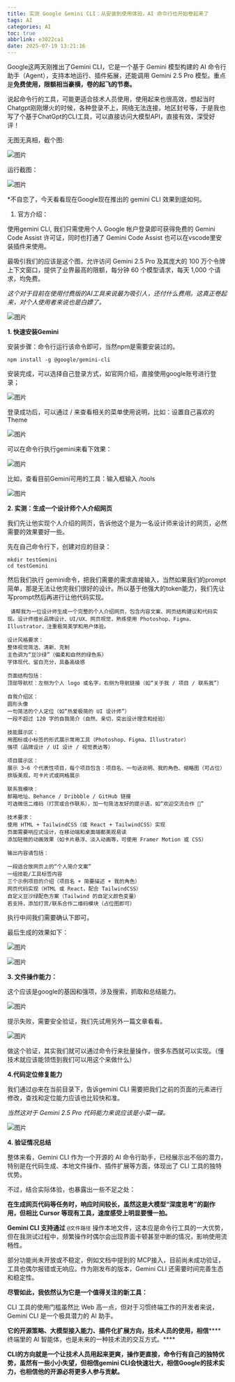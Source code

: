 ```yaml
---
title: 实测 Google Gemini CLI：从安装到使用体验，AI 命令行也开始卷起来了
tags: AI
categories: AI
toc: true
abbrlink: e3022ca1
date: 2025-07-19 13:21:16
---
```


Google这两天刚推出了Gemini CLI，它是一个基于 Gemini 模型构建的 AI 命令行助手（Agent），支持本地运行、插件拓展，还能调用 Gemini 2.5 Pro 模型。重点是**免费使用，限额相当豪横，卷的起飞的节奏。**

说起命令行的工具，可能更适合技术人员使用，使用起来也很高效，想起当时Chatgpt刚刚爆火的时候，各种登录不上，网络无法连接，地区封号等，于是我也写了个基于ChatGpt的CLI工具，可以直接访问大模型API，直接有效，深受好评！

无图无真相，截个图:

![图片](https://raw.githubusercontent.com/zhulg/allpic/master/640-20250719132741284)

运行截图：

![图片](https://raw.githubusercontent.com/zhulg/allpic/master/640-20250719132458282)

*不自恋了，今天看看现在Google现在推出的 gemini CLI 效果到底如何。



1. 官方介绍：

使用gemini CLI, 我们只需使用个人 Google 帐户登录即可获得免费的 Gemini Code Assist 许可证，同时也打通了 Gemini Code Assist 也可以在vscode里安装插件来使用。

最吸引我们的应该是这个图，允许访问 Gemini 2.5 Pro 及其庞大的 100 万个令牌上下文窗口，提供了业界最高的限额，每分钟 60 个模型请求，每天 1,000 个请求，均免费。

*这个对于目前在使用付费版的AI工具来说最为吸引人，还付什么费用。这真正卷起来，对个人使用者来说也是白嫖了。*

![图片](https://raw.githubusercontent.com/zhulg/allpic/master/640-20250719132459801)



**1. 快速安装Gemini**

安装步骤：命令行运行该命令即可，当然npm是需要安装过的。

```
npm install -g @google/gemini-cli
```

 

 

安装完成，可以选择自己登录方式，如官网介绍，直接使用google账号进行登录；

![图片](https://raw.githubusercontent.com/zhulg/allpic/master/640-20250719132642260)

登录成功后，可以通过 / 来查看相关的菜单使用说明，比如：设置自己喜欢的Theme

![图片](https://raw.githubusercontent.com/zhulg/allpic/master/640-20250719132500414)

可以在命令行执行gemini来看下效果：

![图片](https://mmbiz.qpic.cn/sz_mmbiz_png/gCwibMtn41zP41vNe6BpL9tw2kfdkSy7oNGEq9barKo9icsuibfSbibnn71O3E0wZICSssaiatQlY0nfudc3H1mYgPQ/640?wx_fmt=png&from=appmsg&tp=webp&wxfrom=5&wx_lazy=1)

比如，查看目前Gemini可用的工具：输入框输入 /tools



![图片](https://raw.githubusercontent.com/zhulg/allpic/master/640-20250719132500999)



**2. 实测：生成一个设计师个人介绍网页**

我们先让他实现个人介绍的网页，告诉他这个是为一名设计师来设计的网页，必然需要的效果要好一些。

先在自己命令行下，创建对应的目录：

```
mkdir testGemini
cd testGemini
```



然后我们执行 gemini命令，把我们需要的需求直接输入，当然如果我们的prompt简单，那是无法让他完我们很好的设计。所以基于他强大的token能力，我们先让写prompt然后再进行让他代码实现。

 

```
 请帮我为一位设计师生成一个完整的个人介绍网页，包含内容文案、网页结构建议和代码实现。设计师擅长品牌设计、UI/UX、网页视觉，熟练使用 Photoshop、Figma、Illustrator，注重极简美学和用户体验。

设计风格要求：
整体视觉简洁、清新、克制
主色调为“豆沙绿”（偏柔和自然的绿色系）
字体现代、留白充分，具备高级感

页面结构包括：
顶部导航栏：左侧为个人 logo 或名字，右侧为导航链接（如“关于我 / 项目 / 联系我”）

自我介绍区：
圆形头像
一句简洁的个人定位（如“热爱极简的 UI 设计师”）
一段不超过 120 字的自我简介（自然、亲切，突出设计理念和经验）

技能展示区：
用图标或小标签的形式展示常用工具（Photoshop、Figma、Illustrator）
强项（品牌设计 / UI 设计 / 视觉表达等）

项目展示区：
展示 3~6 个代表性项目，每个项目包含：项目名、一句话说明、我的角色、缩略图（可占位）
排版美观，可卡片式或网格展示

联系我模块：
邮箱地址、Behance / Dribbble / GitHub 链接
可选微信二维码（打赏或合作联系），加一句简洁友好的提示语，如“欢迎交流合作 👋”

技术要求：
使用 HTML + TailwindCSS（或 React + TailwindCSS）实现
页面需要响应式设计，在移动端和桌面端都美观易读
添加轻微的动画效果（如卡片悬浮、淡入动画等，可使用 Framer Motion 或 CSS）

输出内容请包括：

一段适合放网页上的“个人简介文案”
一组技能/工具标签内容
三个示例项目的介绍（项目名 + 简要描述 + 我的角色）
网页代码实现（HTML 或 React，配合 TailwindCSS）
自定义豆沙绿配色方案（Tailwind 的自定义颜色变量）
若支持，添加打赏/联系合作二维码模块（占位图即可）
```

 

执行中间我们需要确认下即可。

最后生成的效果如下：

![图片](https://raw.githubusercontent.com/zhulg/allpic/master/640-20250719132501276)

![图片](https://mmbiz.qpic.cn/sz_mmbiz_png/gCwibMtn41zP41vNe6BpL9tw2kfdkSy7o8vUm8l1GOWpF0pn8wtriaGa7kc9ibc7wE0mdeSKmsujIwianX3EFxtRAw/640?wx_fmt=png&from=appmsg&tp=webp&wxfrom=5&wx_lazy=1)



**3. 文件操作能力：**

这个应该是google的基因和强项，涉及搜索，抓取和总结能力。

![图片](https://raw.githubusercontent.com/zhulg/allpic/master/640-20250719132501845)

提示失败，需要安全验证，我们先试用另外一篇文章看看。

![图片](https://raw.githubusercontent.com/zhulg/allpic/master/640-20250719132502343)

做这个验证，其实我们就可以通过命令行来批量操作，很多东西就可以实现。（懂技术就应该能领悟到我们可以用这个来做什么）

**4.代码定位修复能力**

我们通过@来在当前目录下，告诉gemini CLI 需要把我们之前的页面的元素进行修改，查找和定位能力应该也比较快和准。

*当然这对于* *Gemini 2.5 Pro 代码能力来说应该是小菜一碟。*

![图片](https://raw.githubusercontent.com/zhulg/allpic/master/640-20250719132615983)



**4. 验证情况总结**

整体来看，Gemini CLI 作为一个开源的 AI 命令行助手，已经展示出不俗的潜力，特别是在代码生成、本地文件操作、插件扩展等方面，体现出了 CLI 工具的独特优势。

不过，结合实际体验，也暴露出一些不足之处：

**在生成网页代码等任务时，响应时间较长，虽然这是大模型“深度思考”的副作用，但相比 Cursor 等现有工具，速度感受上明显要慢一拍。**

**Gemini CLI 支持通过** `@文件路径` 操作本地文件，这本应是命令行工具的一大优势，但在我测试过程中，频繁操作时偶尔会出现界面卡顿甚至中断的情况，影响使用流畅性。

部分功能尚未开放或不稳定，例如文档中提到的 MCP接入，目前尚未成功验证，工具也偶尔报错或无响应。作为刚发布的版本，Gemini CLI 还需要时间完善生态和稳定性。

**尽管如此，我依然认为它是一个值得关注的新工具：**

CLI 工具的使用门槛虽然比 Web 高一点，但对于习惯终端工作的开发者来说，Gemini CLI 是一个极具潜力的 AI 助手。

**它的开源策略、大模型接入能力、插件化扩展方向，技术人员的使用，相信*****\*终端里的 AI 智能体，也是未来的一种技术流的交互方式。\****

**CLI的方向就是一个让技术人员用起来更爽，操作更直接，命令行有自己的独特优势，虽然有一些小小失望，但相信gemini CLI会快速壮大，相信Google的技术实力，也相信他的开源必将更多人参与贡献。**
